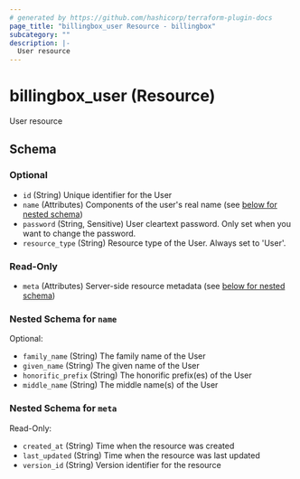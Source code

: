 ```yaml
---
# generated by https://github.com/hashicorp/terraform-plugin-docs
page_title: "billingbox_user Resource - billingbox"
subcategory: ""
description: |-
  User resource
---
```


# billingbox_user (Resource)

User resource



<!-- schema generated by tfplugindocs -->
## Schema

### Optional

- `id` (String) Unique identifier for the User
- `name` (Attributes) Components of the user's real name (see [below for nested schema](#nestedatt--name))
- `password` (String, Sensitive) User cleartext password. Only set when you want to change the password.
- `resource_type` (String) Resource type of the User. Always set to 'User'.

### Read-Only

- `meta` (Attributes) Server-side resource metadata (see [below for nested schema](#nestedatt--meta))

<a id="nestedatt--name"></a>
### Nested Schema for `name`

Optional:

- `family_name` (String) The family name of the User
- `given_name` (String) The given name of the User
- `honorific_prefix` (String) The honorific prefix(es) of the User
- `middle_name` (String) The middle name(s) of the User


<a id="nestedatt--meta"></a>
### Nested Schema for `meta`

Read-Only:

- `created_at` (String) Time when the resource was created
- `last_updated` (String) Time when the resource was last updated
- `version_id` (String) Version identifier for the resource
